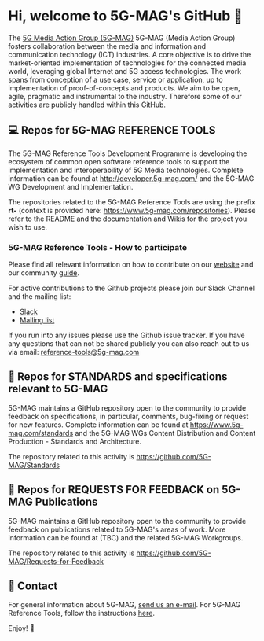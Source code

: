 # Hi, welcome to 5G-MAG's GitHub 👋

The [5G Media Action Group (5G-MAG)](https://www.5g-mag.com) 5G-MAG (Media Action Group) fosters collaboration between the media and information and communication technology (ICT) industries.
A core objective is to drive the market-oriented implementation of technologies for the connected media world, leveraging global Internet and 5G access technologies. The work spans from conception of a use case, service or application, up to implementation of proof-of-concepts and products.
We aim to be open, agile, pragmatic and instrumental to the industry. Therefore some of our activities are publicly handled within this GitHub.

## 💻 Repos for 5G-MAG REFERENCE TOOLS
The 5G-MAG Reference Tools Development Programme is developing the ecosystem of common open software reference tools to support the implementation and interoperability of 5G Media technologies. Complete information can be found at http://developer.5g-mag.com/ and the 5G-MAG WG Development and Implementation.

The repositories related to the 5G-MAG Reference Tools are using the prefix **rt-** (context is provided here: https://www.5g-mag.com/repositories). Please refer to the README and the documentation and Wikis for the project you wish to use.

### 5G-MAG Reference Tools - How to participate

Please find all relevant information on how to contribute on our [website](https://www.5g-mag.com/reference-tools) and our community [guide](https://www.5g-mag.com/community).

For active contributions to the Github projects please join our Slack Channel and the mailing list:

* [Slack](https://5g-mag.slack.com)
* [Mailing list](https://groups.google.com/g/5g-mag-reference-tools)

If you run into any issues please use the Github issue tracker.
If you have any questions that can not be shared publicly you can also reach out to us via email: [reference-tools@5g-mag.com](mailto:reference-tools@5g-mag.com)

## 🔧 Repos for STANDARDS and specifications relevant to 5G-MAG 
5G-MAG maintains a GitHub repository open to the community to provide feedback on specifications, in particular, comments, bug-fixing or request for new features. Complete information can be found at https://www.5g-mag.com/standards and the 5G-MAG WGs Content Distribution and Content Production - Standards and Architecture.

The repository related to this activity is https://github.com/5G-MAG/Standards

## 📢 Repos for REQUESTS FOR FEEDBACK on 5G-MAG Publications 
5G-MAG maintains a GitHub repository open to the community to provide feedback on publications related to 5G-MAG's areas of work.
More information can be found at (TBC) and the related 5G-MAG Workgroups.

The repository related to this activity is https://github.com/5G-MAG/Requests-for-Feedback

## 📧 Contact
For general information about 5G-MAG, [send us an e-mail](mailto:info@5g-mag.com). For 5G-MAG Reference Tools, follow the instructions [here](https://www.5g-mag.com/community).

Enjoy! 💪
